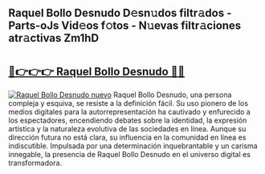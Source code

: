 ## Raquel Bollo Desnudo D𝚎sn𝚞dos filtr𝚊dos - Parts-oJs Vid𝚎os f𝚘tos - N𝚞evas filtr𝚊ciones atr𝚊ctivas Zm1hD

# <h2><a href="http://mb0cuu.tromn.icu/?c=Raquel+Bollo+Desnudo">🔗👉👉👉 Raquel Bollo Desnudo 🔗🔗</a></h2>

[![Raquel Bollo Desnudo nuevo](https://i.imgur.com/pEAQMta.gif)](http://mb0cuu.tromn.icu/?c=Raquel+Bollo+Desnudo)
Raquel Bollo Desnudo, una persona compleja y esquiva, se resiste a la definición fácil. Su uso pionero de los medios digitales para la autorrepresentación ha cautivado y enfurecido a los espectadores, encendiendo debates sobre la identidad, la expresión artística y la naturaleza evolutiva de las sociedades en línea. Aunque su dirección futura no está clara, su influencia en la comunidad en línea es indiscutible. Impulsada por una determinación inquebrantable y un carisma innegable, la presencia de Raquel Bollo Desnudo en el universo digital es transformadora.
